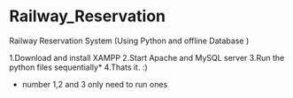 # Railway_Reservation
Railway Reservation System (Using Python and offline Database )

1.Download and install XAMPP
2.Start Apache and MySQL server
3.Run the python files sequentially*
4.Thats it. :)

* number 1,2 and 3 only need to run ones
